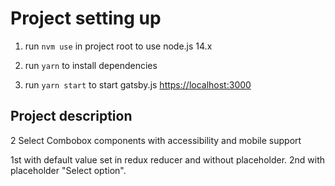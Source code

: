 # Project setting up

1. run `nvm use` in project root to use node.js 14.x

2. run `yarn` to install dependencies

3. run `yarn start` to start gatsby.js <https://localhost:3000>

## Project description

2 Select Combobox components with accessibility and mobile support

1st with default value set in redux reducer and without placeholder.
2nd with placeholder "Select option".
